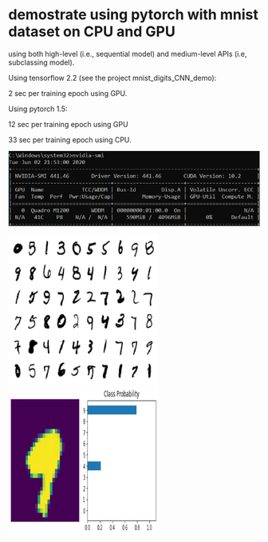 # demostrate using pytorch with mnist dataset on CPU and GPU
using both high-level (i.e., sequential model) and medium-level APIs (i.e, subclassing model).

Using tensorflow 2.2 (see the project mnist_digits_CNN_demo):

2 sec per training epoch using GPU.


Using pytorch 1.5:

12 sec per training epoch using GPU

33 sec per training epoch using CPU.

<img src="nvidia-smi.png" width="600px" height="150px" />
 
 
<img src="digit demo.png" width="300px" height="300px" />   <img src="one digit predic demo.png" width="300px" height="300px" />
